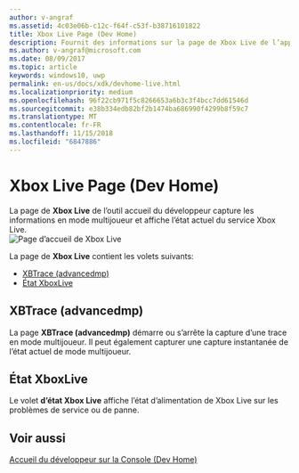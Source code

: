 ```yaml
---
author: v-angraf
ms.assetid: 4c03e06b-c12c-f64f-c53f-b38716101822
title: Xbox Live Page (Dev Home)
description: Fournit des informations sur la page de Xbox Live de l’application accueil du développeur pour Xbox One.
ms.author: v-angraf@microsoft.com
ms.date: 08/09/2017
ms.topic: article
keywords: windows10, uwp
permalink: en-us/docs/xdk/devhome-live.html
ms.localizationpriority: medium
ms.openlocfilehash: 96f22cb971f5c8266653a6b3c3f4bcc7dd61546d
ms.sourcegitcommit: e38b334edb82bf2b1474ba686990f4299b8f59c7
ms.translationtype: MT
ms.contentlocale: fr-FR
ms.lasthandoff: 11/15/2018
ms.locfileid: "6847886"
---
```

# <a name="xbox-live-page-dev-home"></a>Xbox Live Page (Dev Home)
   
  
La page de **Xbox Live** de l’outil accueil du développeur capture les informations en mode multijoueur et affiche l’état actuel du service Xbox Live.   
 ![Page d’accueil de Xbox Live](images/devhome_live.png)   
  
La page de **Xbox Live** contient les volets suivants:   
 
   *  [XBTrace (advancedmp)](#ID4EPB)  
   *  [État XboxLive](#ID4E3B)  

 
<a id="ID4EPB"></a>

   

## <a name="xbtrace-advancedmp"></a>XBTrace (advancedmp)  
   
  
La page **XBTrace (advancedmp)** démarre ou s’arrête la capture d’une trace en mode multijoueur. Il peut également capturer une capture instantanée de l’état actuel de mode multijoueur.   
  
<a id="ID4E3B"></a>

   

## <a name="xbox-live-status"></a>État XboxLive  
   
  
Le volet **d’état Xbox Live** affiche l’état d’alimentation de Xbox Live sur les problèmes de service ou de panne.   
  
<a id="ID4EPC"></a>

   

## <a name="see-also"></a>Voir aussi  
 [Accueil du développeur sur la Console (Dev Home)](dev-home.md)

  